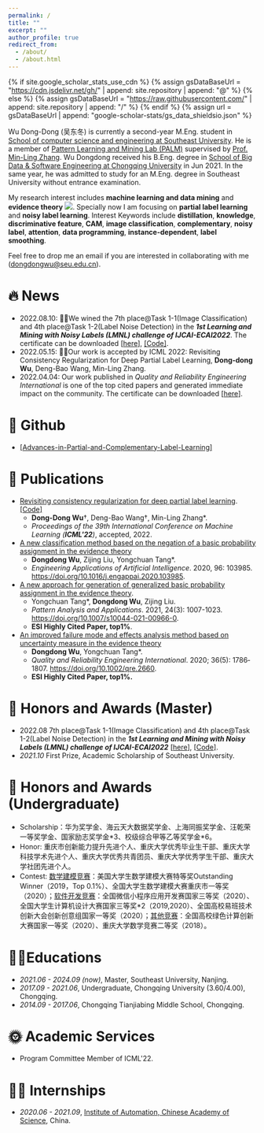 ```yaml
---
permalink: /
title: ""
excerpt: ""
author_profile: true
redirect_from: 
  - /about/
  - /about.html
---
```


{% if site.google_scholar_stats_use_cdn %}
{% assign gsDataBaseUrl = "https://cdn.jsdelivr.net/gh/" | append: site.repository | append: "@" %}
{% else %}
{% assign gsDataBaseUrl = "https://raw.githubusercontent.com/" | append: site.repository | append: "/" %}
{% endif %}
{% assign url = gsDataBaseUrl | append: "google-scholar-stats/gs_data_shieldsio.json" %}

<span class='anchor' id='about-me'></span>

Wu Dong-Dong (吴东冬) is currently a second-year M.Eng. student in [School of computer science and engineering at Southeast University](https://cse.seu.edu.cn/). He is a member of [Pattern Learning and Mining Lab (PALM)](http://palm.seu.edu.cn/) supervised by [Prof. Min-Ling Zhang](http://palm.seu.edu.cn/zhangml/). Wu Dongdong received his B.Eng. degree in [School of Big Data & Software Engineering at Chongqing University](http://www.cse.cqu.edu.cn/) in Jun 2021. In the same year, he was admitted to study for an M.Eng. degree in Southeast University without entrance examination.

My research interest includes **machine learning and data mining** and **evidence theory** <a href='https://scholar.google.com/citations?user=_Vx3dZgAAAAJ'><img src="https://img.shields.io/endpoint?url={{ url | url_encode }}&logo=Google%20Scholar&labelColor=f6f6f6&color=9cf&style=flat&label=citations"></a>. Specially now I am focusing on **partial label learning** and **noisy label learning**.
Interest Keywords include **distillation**, **knowledge**, **discriminative feature**, **CAM**, **image classification**, **complementary**, **noisy label**, **attention**, **data programming**, **instance-dependent**, **label smoothing**.

Feel free to drop me an email if you are interested in collaborating with me (dongdongwu@seu.edu.cn).

# 🔥 News

- 2022.08.10: 👏👏We wined the 7th place@Task 1-1(Image Classification) and 4th place@Task 1-2(Label Noise Detection) in the ***1st Learning and Mining with Noisy Labels (LMNL) challenge of IJCAI-ECAI2022***. The certificate can be downloaded [<a href ="../certificates/1st of LMNL challenge.pdf">here</a>], [[Code]](https://github.com/wu-dd/LMNL).
- 2022.05.15: 🎉🎉Our work is accepted by ICML 2022: Revisiting Consistency Regularization for Deep Partial Label Learning, **Dong-dong Wu**, Deng-Bao Wang, Min-Ling Zhang.
- 2022.04.04: Our work published in _Quality and Reliability Engineering International_ is one of the top cited papers and generated immediate impact on the community. The certificate can be downloaded [<a href ="../certificates/Top Cited Article 2020-2021.pdf">here</a>].

# 🎈 Github

- [[Advances-in-Partial-and-Complementary-Label-Learning]](https://github.com/wu-dd/Advances-in-Partial-and-Complementary-Label-Learning)

# 📝 Publications

- [Revisiting consistency regularization for deep partial label learning](http://palm.seu.edu.cn/zhangml/files/ICML'22a.pdf). [[Code]](http://palm.seu.edu.cn/zhangml/Resources.htm#icml22a)
  - **Dong-Dong Wu**$\dagger$, Deng-Bao Wang$\dagger$, Min-Ling Zhang\*.
  - *Proceedings of the 39th International Conference on Machine Learning (**ICML'22**)*, accepted, 2022.
- [A new classification method based on the negation of a basic probability assignment in the evidence theory](https://www.sciencedirect.com/science/article/abs/pii/S0952197620302864) 
  - **Dongdong Wu**, Zijing Liu, Yongchuan Tang\*.
  - *Engineering Applications of Artificial Intelligence*. 2020, 96: 103985. https://doi.org/10.1016/j.engappai.2020.103985.
- [A new approach for generation of generalized basic probability  assignment in the evidence theory](https://link.springer.com/content/pdf/10.1007/s10044-021-00966-0.pdf).
  - Yongchuan Tang\*, **Dongdong Wu**, Zijing Liu.
  - *Pattern Analysis and Applications*.  2021, 24(3): 1007-1023. https://doi.org/10.1007/s10044-021-00966-0.
  - **ESI Highly Cited Paper, top1%**.
- [An improved failure mode and effects analysis method based on uncertainty measure in the evidence theory](https://onlinelibrary.wiley.com/doi/epdf/10.1002/qre.2660)
  - **Dongdong Wu**, Yongchuan Tang*.
  - *Quality and Reliability Engineering International*. 2020; 36(5): 1786‐1807. https://doi.org/10.1002/qre.2660.
  - **ESI Highly Cited Paper, top1%.**

# 🏅 Honors and Awards (Master)
- 2022.08  7th place@Task 1-1(Image Classification) and 4th place@Task 1-2(Label Noise Detection) in the ***1st Learning and Mining with Noisy Labels (LMNL) challenge of IJCAI-ECAI2022*** [<a href ="../certificates/1st of LMNL challenge.pdf">here</a>], [[Code]](https://github.com/wu-dd/LMNL).
- *2021.10* First Prize, Academic Scholarship of Southeast University. 

# 🏅 Honors and Awards (Undergraduate)

- Scholarship：华为奖学金、海云天大数据奖学金、上海同振奖学金、汪乾荣一等奖学金、国家励志奖学金\*3、校级综合甲等乙等奖学金\*6。
- Honor: 重庆市创新能力提升先进个人、重庆大学优秀毕业生干部、重庆大学科技学术先进个人、重庆大学优秀共青团员、重庆大学优秀学生干部、重庆大学社团先进个人。
- Contest: <u>数学建模竞赛</u>：美国大学生数学建模大赛特等奖Outstanding Winner（2019，Top 0.1%）、全国大学生数学建模大赛重庆市一等奖（2020）；<u>软件开发竞赛</u>：全国微信小程序应用开发赛国家三等奖（2020）、全国大学生计算机设计大赛国家三等奖\*2（2019,2020）、全国高校易班技术创新大会创新创意组国家一等奖（2020）；<u>其他竞赛</u>：全国高校绿色计算创新大赛国家一等奖（2020）、重庆大学数学竞赛二等奖（2018）。

# 👨‍🎓Educations

- *2021.06 - 2024.09 (now)*, Master, Southeast University, Nanjing. 
- *2017.09 - 2021.06*, Undergraduate, Chongqing University (3.60/4.00), Chongqing.
- *2014.09 - 2017.06*, Chongqing Tianjiabing Middle School, Chongqing.

# 🌞 Academic Services

- Program Committee Member of ICML'22.

# 👨‍💻 Internships

- *2020.06 - 2021.09*, [Institute of Automation, Chinese Academy of Science](http://www.ia.cas.cn/), China.
